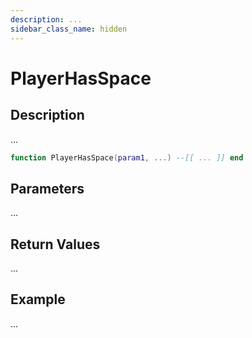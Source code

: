 ```yaml
---
description: ...
sidebar_class_name: hidden
---
```


# PlayerHasSpace

## Description

...

```lua
function PlayerHasSpace(param1, ...) --[[ ... ]] end
```

## Parameters

...

## Return Values

...

## Example

...

